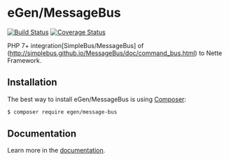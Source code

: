 eGen/MessageBus
======
[![Build Status](https://travis-ci.org/egendev/message-bus.svg?branch=master)](https://travis-ci.org/egendev/message-bus)
[![Coverage Status](https://coveralls.io/repos/github/egendev/message-bus/badge.svg?branch=master)](https://coveralls.io/github/egendev/message-bus?branch=master)

PHP 7+ integration[SimpleBus/MessageBus] of (http://simplebus.github.io/MessageBus/doc/command_bus.html) to Nette Framework.

Installation
------------

The best way to install eGen/MessageBus is using  [Composer](http://getcomposer.org/):

```sh
$ composer require egen/message-bus
```


Documentation
------------

Learn more in the [documentation](https://github.com/egendev/message-bus/blob/master/docs/en/index.md).
